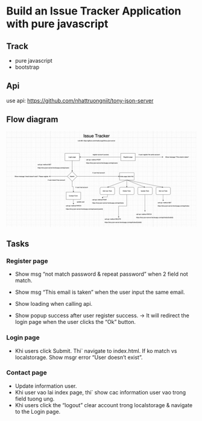 # Build an Issue Tracker Application with pure javascript

## Track

- pure javascript
- bootstrap

## Api

use api: https://github.com/nhattruongniit/tony-json-server

## Flow diagram

![Flow](./images/flow.png)

## Tasks

### Register page

- Show msg “not match password & repeat password” when 2 field not match.

- Show msg “This email is taken” when the user input the same email.
- Show loading when calling api.
- Show popup success after user register success. -> It will redirect the login page when the user clicks the “Ok” button.

### Login page

- Khi users click Submit. Thi` navigate to index.html. If ko match vs localstorage. Show msgr error “User doesn’t exist”.

### Contact page

- Update information user.
- Khi user vao lai index page, thi` show cac information user vao trong field tuong ung.
- Khi users click the “logout” clear account trong localstorage & navigate to the Login page.
